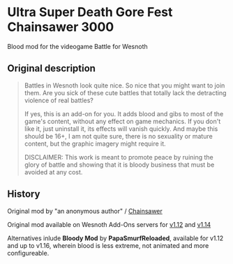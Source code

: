 # Ultra Super Death Gore Fest Chainsawer 3000
Blood mod for the videogame Battle for Wesnoth

## Original description

> Battles in Wesnoth look quite nice. So nice that you might want to join them. Are you sick of these cute battles that totally lack the detracting violence of real battles?
>
>If yes, this is an add-on for you. It adds blood and gibs to most of the game's content, without any effect on game mechanics. If you don't like it, just uninstall it, its effects will vanish quickly. And maybe this should be 16+, I am not quite sure, there is no sexuality or mature content, but the graphic imagery might require it.
>
>DISCLAIMER: This work is meant to promote peace by ruining the glory of battle and showing that it is bloody business that must be avoided at any cost.

## History

Original mod by "an anonymous author" / [Chainsawer](https://forums.wesnoth.org/viewtopic.php?p=619933#p619933)

Original mod available on Wesnoth Add-Ons servers for [v1.12](https://www.wesnoth.org/addons/1.12/) and [v1.14](https://www.wesnoth.org/addons/1.14/)

Alternatives inlude **Bloody Mod** by **PapaSmurfReloaded**, available for v1.12 and up to v1.16, wherein blood is less extreme, not animated and more configureable.
